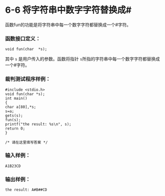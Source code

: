 # 6-6 将字符串中数字字符替换成#
函数fun的功能是将字符串中每一个数字字符都替换成一个#字符。

### 函数接口定义：

    
    
    void fun(char  *s);
    

其中 `s` 是用户传入的参数。函数将指针 `s`所指的字符串中每一个数字字符都替换成一个#字符。

### 裁判测试程序样例：

    
    
    #include <stdio.h>
    void fun(char *s);
    int main()
    {
    char a[80],*s;
    s=a;
    gets(s);
    fun(s);
    printf("the result: %s\n", s);
    return 0;
    }
    
    /* 请在这里填写答案 */
    

### 输入样例：

    
    
    A1B23CD
    

### 输出样例：

    
    
    the result: A#B##CD
    

